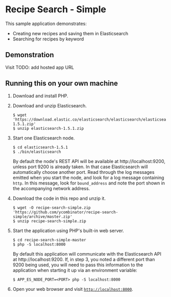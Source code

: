# Recipe Search - Simple

This sample application demonstrates:
* Creating new recipes and saving them in Elasticsearch
* Searching for recipes by keyword

## Demonstration

Visit TODO: add hosted app URL

## Running this on your own machine

1. Download and install PHP.

2. Download and unzip Elasticsearch.

   ```
   $ wget 'https://download.elastic.co/elasticsearch/elasticsearch/elasticsearch-1.5.1.zip'
   $ unzip elasticsearch-1.5.1.zip
   ```

3. Start one Elasticsearch node.

   ```
   $ cd elasticsearch-1.5.1
   $ ./bin/elasticsearch
   ```

   By default the node's REST API will be available at http://localhost:9200, unless port 9200 is already taken. In
   that case Elasticsearch will automatically choose another port. Read through the log messages emitted when you
   start the node, and look for a log message containing `http`. In this message, look for `bound_address` and note the
   port shown in the accompanying network address.

4. Download the code in this repo and unzip it.

   ```
   $ wget -O recipe-search-simple.zip 'https://github.com/ycombinator/recipe-search-simple/archive/master.zip'
   $ unzip recipe-search-simple.zip
   ```

5. Start the application using PHP's built-in web server.

   ```
   $ cd recipe-search-simple-master
   $ php -S localhost:8000
   ```

   By default this application will communicate with the Elasticsearch API at http://localhost:9200. If, in step 3, you
   noted a different port than 9200 being used, you will need to pass this information to the application when starting
   it up via an environment variable:

   ```
   $ APP_ES_NODE_PORT=<PORT> php -S localhost:8000
   ```

6. Open your web browser and visit [`http://localhost:8000`](http://localhost:8000).
